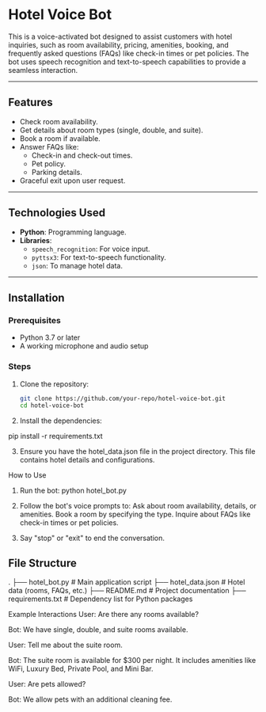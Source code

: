 # Hotel Voice Bot

This is a voice-activated bot designed to assist customers with hotel inquiries, such as room availability, pricing, amenities, booking, and frequently asked questions (FAQs) like check-in times or pet policies. The bot uses speech recognition and text-to-speech capabilities to provide a seamless interaction.

---

## **Features**
- Check room availability.
- Get details about room types (single, double, and suite).
- Book a room if available.
- Answer FAQs like:
  - Check-in and check-out times.
  - Pet policy.
  - Parking details.
- Graceful exit upon user request.

---

## **Technologies Used**
- **Python**: Programming language.
- **Libraries**:
  - `speech_recognition`: For voice input.
  - `pyttsx3`: For text-to-speech functionality.
  - `json`: To manage hotel data.

---

## **Installation**

### Prerequisites
- Python 3.7 or later
- A working microphone and audio setup

### Steps
1. Clone the repository:
   ```bash
   git clone https://github.com/your-repo/hotel-voice-bot.git
   cd hotel-voice-bot

2. Install the dependencies:

pip install -r requirements.txt

3. Ensure you have the hotel_data.json file in the project directory. This file contains hotel details and configurations.

How to Use
1. Run the bot:
python hotel_bot.py

2. Follow the bot's voice prompts to:
Ask about room availability, details, or amenities.
Book a room by specifying the type.
Inquire about FAQs like check-in times or pet policies.

3. Say "stop" or "exit" to end the conversation.

## **File Structure**
. ├── hotel_bot.py # Main application script ├── hotel_data.json # Hotel data (rooms, FAQs, etc.) ├── README.md # Project documentation ├── requirements.txt # Dependency list for Python packages 



Example Interactions
User: Are there any rooms available?

Bot: We have single, double, and suite rooms available.

User: Tell me about the suite room.

Bot: The suite room is available for $300 per night. It includes amenities like WiFi, Luxury Bed, Private Pool, and Mini Bar.

User: Are pets allowed?

Bot: We allow pets with an additional cleaning fee.


